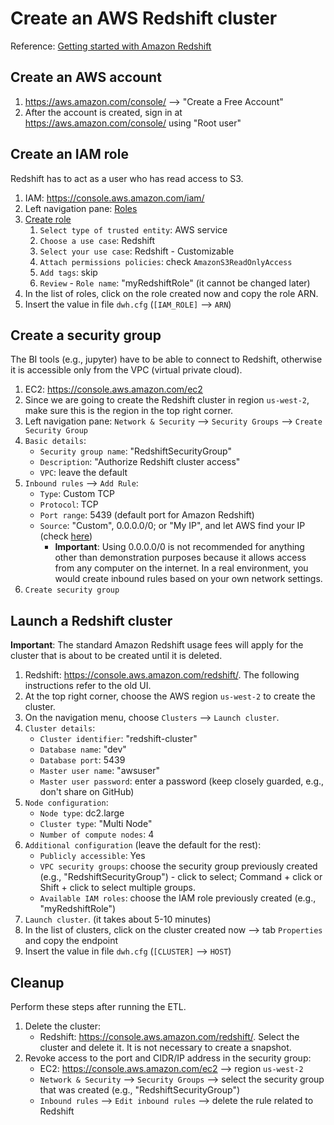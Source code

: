 # Create an AWS Redshift cluster

Reference: [Getting started with Amazon Redshift](<https://docs.aws.amazon.com/redshift/latest/gsg/getting-started.html>)

## Create an AWS account

1. <https://aws.amazon.com/console/> --> "Create a Free Account"
1. After the account is created, sign in at <https://aws.amazon.com/console/> using "Root user"

## Create an IAM role

Redshift has to act as a user who has read access to S3.

1. IAM: <https://console.aws.amazon.com/iam/>
1. Left navigation pane: [Roles](https://console.aws.amazon.com/iam/home#/roles)
1. [Create role](https://console.aws.amazon.com/iam/home#/roles$new?step=type)
   1. `Select type of trusted entity`: AWS service
   1. `Choose a use case`: Redshift
   1. `Select your use case`: Redshift - Customizable
   1. `Attach permissions policies`: check `AmazonS3ReadOnlyAccess`
   1. `Add tags`: skip
   1. `Review` - `Role name`: "myRedshiftRole" (it cannot be changed later)
1. In the list of roles, click on the role created now and copy the role ARN.
1. Insert the value in file `dwh.cfg` (`[IAM_ROLE]` --> `ARN`)

## Create a security group

The BI tools (e.g., jupyter) have to be able to connect to Redshift, otherwise it is accessible only
from the VPC (virtual private cloud).

1. EC2: <https://console.aws.amazon.com/ec2>
1. Since we are going to create the Redshift cluster in region `us-west-2`, make sure this is the
region in the top right corner.
1. Left navigation pane: `Network & Security` --> `Security Groups` --> `Create Security Group`
1. `Basic details`:
   - `Security group name`: "RedshiftSecurityGroup"
   - `Description`: "Authorize Redshift cluster access"
   - `VPC`: leave the default
1. `Inbound rules` --> `Add Rule`:
   - `Type`: Custom TCP
   - `Protocol`: TCP
   - `Port range`: 5439 (default port for Amazon Redshift)
   - `Source`: "Custom", 0.0.0.0/0; or "My IP", and let AWS find your IP (check [here](https://www.whatsmyip.org))
     - **Important**: Using 0.0.0.0/0 is not recommended for anything other than demonstration
     purposes because it allows access from any computer on the internet. In a real environment, you
     would create inbound rules based on your own network settings.
1. `Create security group`

## Launch a Redshift cluster

**Important**: The standard Amazon Redshift usage fees will apply for the cluster that is about to
be created until it is deleted.

1. Redshift: <https://console.aws.amazon.com/redshift/>. The following instructions refer to the old
UI.
1. At the top right corner, choose the AWS region `us-west-2` to create the cluster.
1. On the navigation menu, choose `Clusters` --> `Launch cluster`.
1. `Cluster details`:
   - `Cluster identifier`: "redshift-cluster"
   - `Database name`: "dev"
   - `Database port`: 5439
   - `Master user name`: "awsuser"
   - `Master user password`: enter a password (keep closely guarded, e.g., don't share on GitHub)
1. `Node configuration`:
   - `Node type`: dc2.large
   - `Cluster type`: "Multi Node"
   - `Number of compute nodes`: 4
1. `Additional configuration` (leave the default for the rest):
   - `Publicly accessible`: Yes
   - `VPC security groups`: choose the security group previously created (e.g.,
   "RedshiftSecurityGroup") - click to select; Command + click or Shift + click to select multiple
   groups.
   - `Available IAM roles`: choose the IAM role previously created (e.g., "myRedshiftRole")
1. `Launch cluster`. (it takes about 5-10 minutes)
1. In the list of clusters, click on the cluster created now --> tab `Properties` and copy the
endpoint
1. Insert the value in file `dwh.cfg` (`[CLUSTER]` --> `HOST`)

## Cleanup

Perform these steps after running the ETL.

1. Delete the cluster:
   - Redshift: <https://console.aws.amazon.com/redshift/>. Select the cluster and delete it. It is
   not necessary to create a snapshot.
1. Revoke access to the port and CIDR/IP address in the security group:
   - EC2: <https://console.aws.amazon.com/ec2> --> region `us-west-2`
   - `Network & Security` --> `Security Groups` --> select the security group that was created
   (e.g., "RedshiftSecurityGroup")
   - `Inbound rules` --> `Edit inbound rules` --> delete the rule related to Redshift
